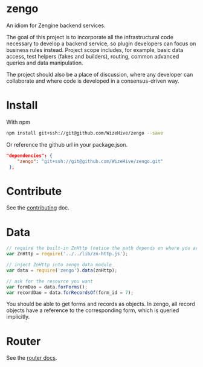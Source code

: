 # zengo
An idiom for Zengine backend services.

The goal of this project is to incorporate all the infrastructural code necessary to develop a backend service, so plugin developers can focus on business rules instead. Project scope includes, for example, basic data access, test helpers (fakes and builders), routing, common advanced queries and data manipulation. 

The project should also be a place of discussion, where any developer can collaborate and where code is developed in a consensus-driven way.

# Install

With npm
```bash
npm install git+ssh://git@github.com/WizeHive/zengo --save
```

Or reference the github url in your package.json.
```json
"dependencies": {
    "zengo": "git+ssh://git@github.com/WizeHive/zengo.git"
 },
```

# Contribute

See the [contributing](CONTRIBUTING.md) doc.

# Data

```js
// require the built-in ZnHttp (notice the path depends on where you are)
var ZnHttp = require('../../lib/zn-http.js');

// inject ZnHttp into zengo data module
var data = require('zengo').data(znHttp);

// ask for the resource you want
var formDao = data.forForms();
var recordDao = data.forRecordsOf(form_id = 7);
```

You should be able to get forms and records as objects. In zengo, all record objects have a reference to the corresponding form, which is queried implicitly.

# Router

See the [router docs](docs/router.md).
